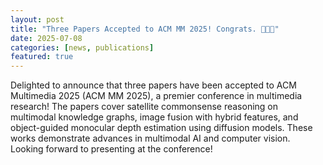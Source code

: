 ```yaml
---
layout: post
title: "Three Papers Accepted to ACM MM 2025! Congrats. 🎉🎉🎉"
date: 2025-07-08
categories: [news, publications]
featured: true
---
```


Delighted to announce that three papers have been accepted to ACM Multimedia 2025 (ACM MM 2025), a premier conference in multimedia research! The papers cover satellite commonsense reasoning on multimodal knowledge graphs, image fusion with hybrid features, and object-guided monocular depth estimation using diffusion models. These works demonstrate advances in multimodal AI and computer vision. Looking forward to presenting at the conference! 
